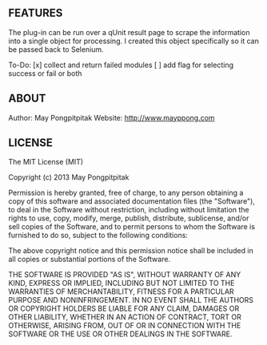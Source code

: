 
## FEATURES

The plug-in can be run over a qUnit result page to scrape the information into a single object for processing. I created this object specifically so it can be passed back to Selenium.

To-Do:
[x] collect and return failed modules
[ ] add flag for selecting success or fail or both


## ABOUT

Author:  May Pongpitpitak
Website: http://www.mayppong.com


## LICENSE

The MIT License (MIT)

Copyright (c) 2013 May Pongpitpitak

Permission is hereby granted, free of charge, to any person obtaining a copy of
this software and associated documentation files (the "Software"), to deal in
the Software without restriction, including without limitation the rights to
use, copy, modify, merge, publish, distribute, sublicense, and/or sell copies of
the Software, and to permit persons to whom the Software is furnished to do so,
subject to the following conditions:

The above copyright notice and this permission notice shall be included in all
copies or substantial portions of the Software.

THE SOFTWARE IS PROVIDED "AS IS", WITHOUT WARRANTY OF ANY KIND, EXPRESS OR
IMPLIED, INCLUDING BUT NOT LIMITED TO THE WARRANTIES OF MERCHANTABILITY, FITNESS
FOR A PARTICULAR PURPOSE AND NONINFRINGEMENT. IN NO EVENT SHALL THE AUTHORS OR
COPYRIGHT HOLDERS BE LIABLE FOR ANY CLAIM, DAMAGES OR OTHER LIABILITY, WHETHER
IN AN ACTION OF CONTRACT, TORT OR OTHERWISE, ARISING FROM, OUT OF OR IN
CONNECTION WITH THE SOFTWARE OR THE USE OR OTHER DEALINGS IN THE SOFTWARE.

